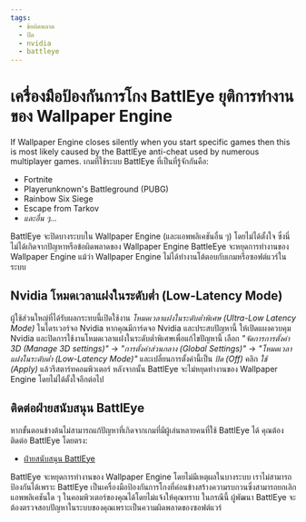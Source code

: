 ```yaml
---
tags:
  - ข้อผิดพลาด
  - ปิด
  - nvidia
  - battleye
---
```


# เครื่องมือป้องกันการโกง BattlEye ยุติการทำงานของ Wallpaper Engine
If Wallpaper Engine closes silently when you start specific games then this is most likely caused by the BattlEye anti-cheat used by numerous multiplayer games. เกมที่ใช้ระบบ BattlEye ที่เป็นที่รู้จักกันคือ:

* Fortnite
* Playerunknown's Battleground (PUBG)
* Rainbow Six Siege
* Escape from Tarkov
* *และอื่น ๆ...*

BattlEye จะปิดบางระบบใน Wallpaper Engine (และแอพพลิเคชันอื่น ๆ) โดยไม่ได้ตั้งใจ ซึ่งนี่ไม่ได้เกิดจากปัญหาหรือข้อผิดพลาดของ Wallpaper Engine BattleEye จะหยุดการทำงานของ Wallpaper Engine แม้ว่า Wallpaper Engine ไม่ได้ทำงานโต้ตอบกับเกมหรือซอฟต์แวร์ในระบบ

## Nvidia โหมดเวลาแฝงในระดับต่ำ (Low-Latency Mode)
ผู้ใช้ส่วนใหญ่ที่ได้รับผลกระทบนี้เปิดใช้งาน *โหมดเวลาแฝงในระดับต่ำพิเศษ (Ultra-Low Latency Mode)* ในไดรเวอร์จอ Nvidia หากคุณมีการ์ดจอ Nvidia และประสบปัญหานี้ ให้เปิดแผงควบคุม Nvidia และปิดการใช้งานโหมดเวลาแฝงในระดับต่ำพิเศษเพื่อแก้ไขปัญหานี้ เลือก *"จัดการการตั้งค่า 3D (Manage 3D settings)"* -> *"การตั้งค่าส่วนกลาง (Global Settings)"* -> *"โหมดเวลาแฝงในระดับต่ำ (Low-Latency Mode)"* และเปลี่ยนการตั้งค่านี้เป็น *ปิด (Off)* คลิก *ใช้ (Apply)* แล้วรีสตาร์ทคอมพิวเตอร์ หลังจากนั้น BattlEye จะไม่หยุดทำงานของ Wallpaper Engine โดยไม่ได้ตั้งใจอีกต่อไป

## ติดต่อฝ่ายสนับสนุน BattlEye
หากขั้นตอนข้างต้นไม่สามารถแก้ปัญหาที่เกิดจากเกมที่มีผู้เล่นหลายคนที่ใช้ BattlEye ได้ คุณต้องติดต่อ BattlEye โดยตรง:

* [ฝ่ายสนับสนุน BattlEye](https://www.battleye.com/contact/)

BattlEye จะหยุดการทำงานของ Wallpaper Engine โดยไม่มีเหตุผลในบางระบบ เราไม่สามารถป้องกันได้เพราะ BattlEye เป็นเครื่องมือป้องกันการโกงที่ค่อนข้างสร้างความรบกวนซึ่งสามารถยกเลิกแอพพลิเคชันใด ๆ ในคอมพิวเตอร์ของคุณได้โดยไม่แจ้งให้คุณทราบ ในกรณีนี้ ผู้พัฒนา BattlEye จะต้องตรวจสอบปัญหาในระบบของคุณเพราะเป็นความผิดพลาดของซอฟต์แวร์